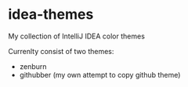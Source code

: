 idea-themes
===========

My collection of IntelliJ IDEA color themes

Currenlty consist of two themes:
* zenburn 
* githubber (my own attempt to copy github theme)

